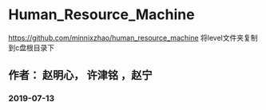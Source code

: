 # Human_Resource_Machine
https://github.com/minnixzhao/human_resource_machine
将level文件夹复制到c盘根目录下

## 作者： 赵明心， 许津铭 ，赵宁
###  2019-07-13

